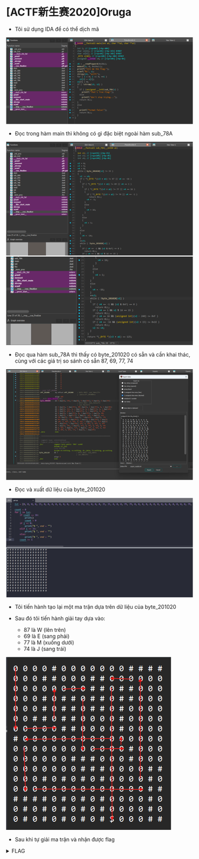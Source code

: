 # [ACTF新生赛2020]Oruga

- Tôi sử dụng IDA để có thể dịch mã

![main](./images/main.png)
- Đọc trong hàm main thì không có gì đặc biệt ngoài hàm sub_78A

![sub_78A_1](./images/sub_78A_1.png)
![sub_78A_2](./images/sub_78A_2.png)
- Đọc qua hàm sub_78A thì thấy có byte_201020 có sẵn và cần khai thác, cùng với các giá trị so sánh có sẵn 87, 69, 77, 74

![byte_201020](./images/byte_201020.png)
- Đọc và xuất dữ liệu của byte_201020

![gen](./images/gen.png)
- Tôi tiến hành tạo lại một ma trận dựa trên dữ liệu của byte_201020

- Sau đó tôi tiến hành giải tay dựa vào:
  - 87 là W (lên trên)
  - 69 là E (sang phải)
  - 77 là M (xuống dưới)
  - 74 là J (sang trái)

![result](./images/result.png)
- Sau khi tự giải ma trận và nhận được flag

<details>
<summary style="cursor: pointer">FLAG</summary>

```
flag{MEWEMEWJMEWJM}
```
</details>
